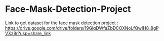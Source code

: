 # Face-Mask-Detection-Project

Link to get dataset for the face mask detection project : https://drive.google.com/drive/folders/19GlqDWfaZbDCOXNoLfQwIH8_8gPVXz8r?usp=share_link
